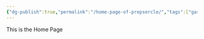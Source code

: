 ```yaml
---
{"dg-publish":true,"permalink":"/home-page-of-prepsercle/","tags":["gardenEntry"]}
---
```


This is the Home Page